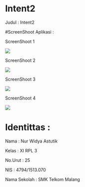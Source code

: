 # Intent2

Judul     : Intent2

#ScreenShoot Aplikasi  :

ScreenShoot 1

<img src="https://github.com/nurwid28/Intent2/blob/master/25_XI%20RPL%203_Nur%20Widya%20Astutik_intent2a.png">

ScreenShoot 2

<img src="https://github.com/nurwid28/Intent2/blob/master/25_XI%20RPL%203_Nur%20Widya%20Astutik_intent2b.png">

ScreenShoot 3

<img src="https://github.com/nurwid28/Intent2/blob/master/25_XI%20RPL%203_Nur%20Widya%20Astutik_intent2c.png">

ScreenShoot 4

<img src="https://github.com/nurwid28/Intent2/blob/master/25_XI%20RPL%203_Nur%20Widya%20Astutik_intent2d.png">

# Identittas :

Nama : Nur Widya Astutik 

Kelas : XI RPL 3 

No.Urut : 25 

NIS : 4794/1513.070 

Nama Sekolah : SMK Telkom Malang


